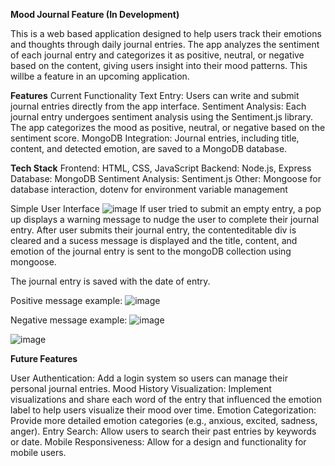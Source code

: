 **Mood Journal Feature (In Development)**

This is a web based application designed to help users track their emotions and thoughts through daily journal entries. The app analyzes the sentiment of each journal entry and categorizes it as positive, neutral, or negative based on the content, giving users insight into their mood patterns. This willbe a feature in an upcoming application. 

**Features**
Current Functionality
Text Entry: Users can write and submit journal entries directly from the app interface.
Sentiment Analysis: Each journal entry undergoes sentiment analysis using the Sentiment.js library. The app categorizes the mood as positive, neutral, or negative based on the sentiment score.
MongoDB Integration: Journal entries, including title, content, and detected emotion, are saved to a MongoDB database.

**Tech Stack**
Frontend: HTML, CSS, JavaScript
Backend: Node.js, Express
Database: MongoDB
Sentiment Analysis: Sentiment.js
Other: Mongoose for database interaction, dotenv for environment variable management

Simple User Interface 
![image](https://github.com/user-attachments/assets/4c291f1b-800d-4441-b66e-332ddc3ceb9e)
If user tried to submit an empty entry, a pop up displays a warning message to nudge the user to complete their journal entry. 
After user submits their journal entry, the contenteditable div is cleared and a sucess message is displayed and the title, content, and emotion of the journal entry is sent to the mongoDB collection using mongoose. 


The journal entry is saved with the date of entry. 


Positive message example:
![image](https://github.com/user-attachments/assets/93837c3b-51ac-4b9d-9d6f-b926b2c67e34)

Negative message example:
![image](https://github.com/user-attachments/assets/c5916c85-0c8e-4c6e-b667-b74397a8869c)



![image](https://github.com/user-attachments/assets/8bc62e7a-d3d2-4b98-9997-e18fc9aed548)


**Future Features**

User Authentication: Add a login system so users can manage their personal journal entries.
Mood History Visualization: Implement visualizations and share each word of the entry that influenced the emotion label to help users visualize their mood over time.
Emotion Categorization: Provide more detailed emotion categories (e.g., anxious, excited, sadness, anger).
Entry Search: Allow users to search their past entries by keywords or date.
Mobile Responsiveness: Allow for a design and functionality for mobile users.



